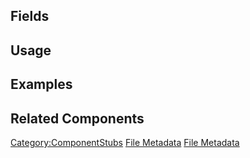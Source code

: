 <languages></languages> <translate>

## Fields

## Usage

## Examples

## Related Components

</translate>

[Category:ComponentStubs](Category:ComponentStubs "wikilink") [File
Metadata](Category:Components{{#translation:}} "wikilink") [File
Metadata](Category:Components:Data{{#translation:}} "wikilink")